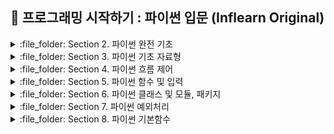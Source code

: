 ## :notebook_with_decorative_cover: 프로그래밍 시작하기 : 파이썬 입문 (Inflearn Original)

<details>
<summary> :file_folder: Section 2. 파이썬 완전 기초 </summary>
<div markdown="1">

#### :pencil2: [Chapter02-1](https://github.com/Seonghyun-Park/PythonBasic/blob/main/Chapter02-1.md)

#### :pencil2: [Chapter02-2](https://github.com/Seonghyun-Park/PythonBasic/blob/main/Chapter02-2.md) 

</div>
</details>

<details>
<summary> :file_folder: Section 3. 파이썬 기초 자료형 </summary>
<div markdown="1">

#### :pencil2: [Chapter03-1](https://github.com/Seonghyun-Park/PythonBasic/blob/main/Chapter03-1.md)

#### :pencil2: [Chapter03-2](https://github.com/Seonghyun-Park/PythonBasic/blob/main/Chapter03-2.md) 

#### :pencil2: [Chapter03-3](https://github.com/Seonghyun-Park/PythonBasic/blob/main/Chapter03-3.md)

#### :pencil2: [Chapter03-4](https://github.com/Seonghyun-Park/PythonBasic/blob/main/Chapter03-4.md) 

#### :pencil2: [Chapter03-5](https://github.com/Seonghyun-Park/PythonBasic/blob/main/Chapter03-5.md)

#### :pencil2: [Chapter03-6](https://github.com/Seonghyun-Park/PythonBasic/blob/main/Chapter03-6.md) 

</div>
</details>

<details>
<summary> :file_folder: Section 4. 파이썬 흐름 제어 </summary>
<div markdown="1">

#### :pencil2: [Chapter04-1](https://github.com/Seonghyun-Park/PythonBasic/blob/main/Chapter04-1.md)

#### :pencil2: [Chapter04-2](https://github.com/Seonghyun-Park/PythonBasic/blob/main/Chapter04-2.md)

#### :pencil2: [Chapter04-3](https://github.com/Seonghyun-Park/PythonBasic/blob/main/Chapter04-3.md)

</div>
</details>

<details>
<summary> :file_folder: Section 5. 파이썬 함수 및 입력 </summary>
<div markdown="1">

#### :pencil2: [Chapter05-1](https://github.com/Seonghyun-Park/PythonBasic/blob/main/Chapter05-1.md)

#### :pencil2: [Chapter05-2](https://github.com/Seonghyun-Park/PythonBasic/blob/main/Chapter05-2.md)

</div>
</details>

<details>
<summary> :file_folder: Section 6. 파이썬 클래스 및 모듈, 패키지 </summary>
<div markdown="1">

#### :pencil2: [Chapter06-1](https://github.com/Seonghyun-Park/PythonBasic/blob/main/Chapter06-1.md)

#### :pencil2: [Chapter06-2](https://github.com/Seonghyun-Park/PythonBasic/blob/main/Chapter06-2.md)

#### :pencil2: [Chapter06-3](https://github.com/Seonghyun-Park/PythonBasic/blob/main/Chapter06-3.md)

</div>
</details>


<details>
<summary> :file_folder: Section 7. 파이썬 예외처리 </summary>
<div markdown="1">

#### :pencil2: [Chapter07-1](https://github.com/Seonghyun-Park/PythonBasic/blob/main/Chapter07-1.md)

</div>
</details>

<details>
<summary> :file_folder: Section 8. 파이썬 기본함수 </summary>
<div markdown="1">

#### :pencil2: [Chapter08-1](https://github.com/Seonghyun-Park/PythonBasic/blob/main/Chapter08-1.md)

</div>
</details>
